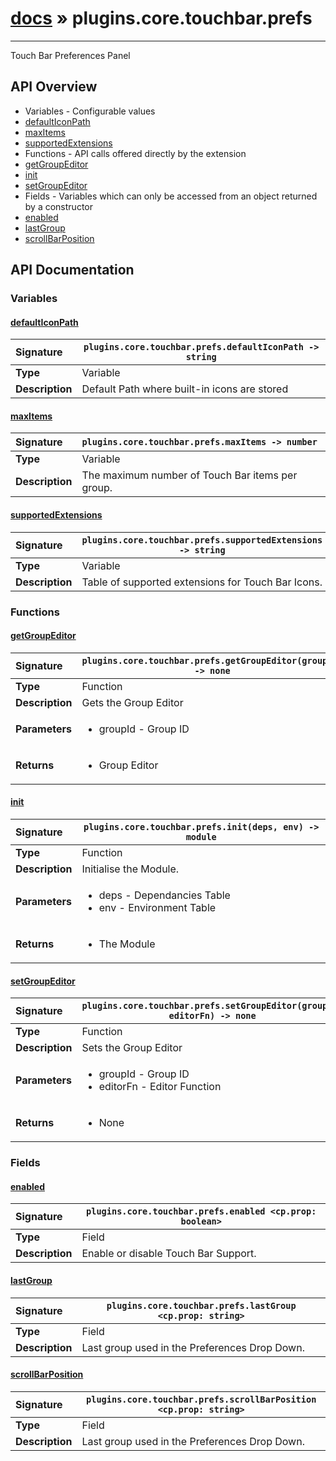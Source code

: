 # [docs](index.md) » plugins.core.touchbar.prefs
---

Touch Bar Preferences Panel

## API Overview
* Variables - Configurable values
 * [defaultIconPath](#defaulticonpath)
 * [maxItems](#maxitems)
 * [supportedExtensions](#supportedextensions)
* Functions - API calls offered directly by the extension
 * [getGroupEditor](#getgroupeditor)
 * [init](#init)
 * [setGroupEditor](#setgroupeditor)
* Fields - Variables which can only be accessed from an object returned by a constructor
 * [enabled](#enabled)
 * [lastGroup](#lastgroup)
 * [scrollBarPosition](#scrollbarposition)

## API Documentation

### Variables

#### [defaultIconPath](#defaulticonpath)
| <span style="float: left;">**Signature**</span> | <span style="float: left;">`plugins.core.touchbar.prefs.defaultIconPath -> string` </span>                                                          |
| -----------------------------------------------------|---------------------------------------------------------------------------------------------------------|
| **Type**                                             | Variable |
| **Description**                                      | Default Path where built-in icons are stored |

#### [maxItems](#maxitems)
| <span style="float: left;">**Signature**</span> | <span style="float: left;">`plugins.core.touchbar.prefs.maxItems -> number` </span>                                                          |
| -----------------------------------------------------|---------------------------------------------------------------------------------------------------------|
| **Type**                                             | Variable |
| **Description**                                      | The maximum number of Touch Bar items per group. |

#### [supportedExtensions](#supportedextensions)
| <span style="float: left;">**Signature**</span> | <span style="float: left;">`plugins.core.touchbar.prefs.supportedExtensions -> string` </span>                                                          |
| -----------------------------------------------------|---------------------------------------------------------------------------------------------------------|
| **Type**                                             | Variable |
| **Description**                                      | Table of supported extensions for Touch Bar Icons. |

### Functions

#### [getGroupEditor](#getgroupeditor)
| <span style="float: left;">**Signature**</span> | <span style="float: left;">`plugins.core.touchbar.prefs.getGroupEditor(groupId) -> none` </span>                                                          |
| -----------------------------------------------------|---------------------------------------------------------------------------------------------------------|
| **Type**                                             | Function |
| **Description**                                      | Gets the Group Editor |
| **Parameters**                                       | <ul><li>groupId - Group ID</li></ul> |
| **Returns**                                          | <ul><li>Group Editor</li></ul> |

#### [init](#init)
| <span style="float: left;">**Signature**</span> | <span style="float: left;">`plugins.core.touchbar.prefs.init(deps, env) -> module` </span>                                                          |
| -----------------------------------------------------|---------------------------------------------------------------------------------------------------------|
| **Type**                                             | Function |
| **Description**                                      | Initialise the Module. |
| **Parameters**                                       | <ul><li>deps - Dependancies Table</li><li>env - Environment Table</li></ul> |
| **Returns**                                          | <ul><li>The Module</li></ul> |

#### [setGroupEditor](#setgroupeditor)
| <span style="float: left;">**Signature**</span> | <span style="float: left;">`plugins.core.touchbar.prefs.setGroupEditor(groupId, editorFn) -> none` </span>                                                          |
| -----------------------------------------------------|---------------------------------------------------------------------------------------------------------|
| **Type**                                             | Function |
| **Description**                                      | Sets the Group Editor |
| **Parameters**                                       | <ul><li>groupId - Group ID</li><li>editorFn - Editor Function</li></ul> |
| **Returns**                                          | <ul><li>None</li></ul> |

### Fields

#### [enabled](#enabled)
| <span style="float: left;">**Signature**</span> | <span style="float: left;">`plugins.core.touchbar.prefs.enabled <cp.prop: boolean>` </span>                                                          |
| -----------------------------------------------------|---------------------------------------------------------------------------------------------------------|
| **Type**                                             | Field |
| **Description**                                      | Enable or disable Touch Bar Support. |

#### [lastGroup](#lastgroup)
| <span style="float: left;">**Signature**</span> | <span style="float: left;">`plugins.core.touchbar.prefs.lastGroup <cp.prop: string>` </span>                                                          |
| -----------------------------------------------------|---------------------------------------------------------------------------------------------------------|
| **Type**                                             | Field |
| **Description**                                      | Last group used in the Preferences Drop Down. |

#### [scrollBarPosition](#scrollbarposition)
| <span style="float: left;">**Signature**</span> | <span style="float: left;">`plugins.core.touchbar.prefs.scrollBarPosition <cp.prop: string>` </span>                                                          |
| -----------------------------------------------------|---------------------------------------------------------------------------------------------------------|
| **Type**                                             | Field |
| **Description**                                      | Last group used in the Preferences Drop Down. |

